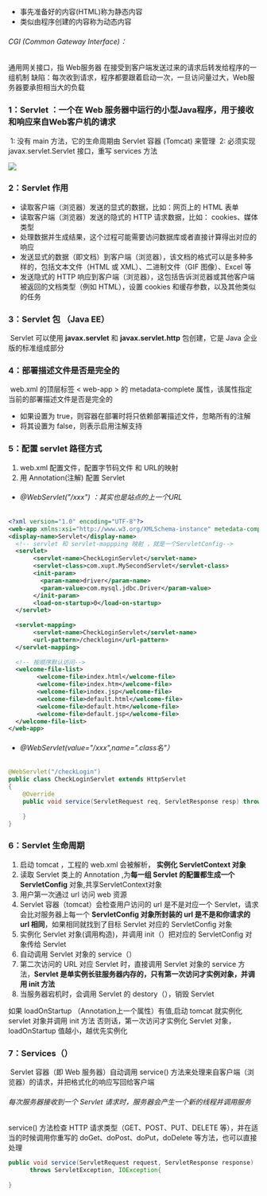 - 事先准备好的内容(HTML)称为静态内容
- 类似由程序创建的内容称为动态内容

###### CGI (Common Gateway Interface)：

通用网关接口，指 Web服务器 在接受到客户端发送过来的请求后转发给程序的一组机制
缺陷：每次收到请求，程序都要跟着启动一次，一旦访问量过大，Web服务器要承担相当大的负载

### 1：Servlet  ：一个在 Web 服务器中运行的小型Java程序，用于接收和响应来自Web客户机的请求

​	1: 没有 main 方法，它的生命周期由 Servlet 容器 (Tomcat) 来管理
​	2: 必须实现 javax.servlet.Servlet 接口，重写 services 方法

![](https://github.com/likang315/Java-and-Middleware/blob/master/Servlet%EF%BC%8CSession%EF%BC%8CFileUpload%EF%BC%8CFileDownLoad/Servlet/Servlet_%E4%BD%BF%E7%94%A8.png?raw=true)

### 2：Servlet 作用

- 读取客户端（浏览器）发送的显式的数据，比如：网页上的 HTML 表单
- 读取客户端（浏览器）发送的隐式的 HTTP 请求数据，比如： cookies、媒体类型
- 处理数据并生成结果，这个过程可能需要访问数据库或者直接计算得出对应的响应
- 发送显式的数据（即文档）到客户端（浏览器），该文档的格式可以是多种多样的，包括文本文件（HTML 或 XML）、二进制文件（GIF 图像）、Excel 等
- 发送隐式的 HTTP 响应到客户端（浏览器），这包括告诉浏览器或其他客户端被返回的文档类型（例如 HTML），设置 cookies 和缓存参数，以及其他类似的任务



### 3：Servlet 包 （Java EE）

​	Servlet 可以使用 **javax.servlet** 和 **javax.servlet.http** 包创建，它是 Java 企业版的标准组成部分



### 4：部署描述文件是否是完全的

​	web.xml 的顶层标签 < web-app > 的 metadata-complete 属性，该属性指定当前的部署描述文件是否是完全的

- 如果设置为 true，则容器在部署时将只依赖部署描述文件，忽略所有的注解
- 将其设置为 false，则表示启用注解支持



### 5：配置 servlet 路径方式

1. web.xml 配置文件，配置字节码文件 和 URL的映射
2. 用 Annotation(注解) 配置 Servlet

- ###### @WebServlet("/xxx")   ：其实也是站点的上一个URL


```xml
<?xml version="1.0" encoding="UTF-8"?>
<web-app xmlns:xsi="http://www.w3.org/XMLSchema-instance" metedata-complete="false" >
<display-name>Servlet</display-name>
  <!-- servlet 和 servlet-mappping 映射 ，就是一个ServletConfig-->
  <servlet>
       <servlet-name>CheckLoginServlet</servlet-name>
       <servlet-class>com.xupt.MySecondServlet</servlet-class>
       <init-param>
         <param-name>driver</param-name>
         <param-value>com.mysql.jdbc.Driver</param-value>
       </init-param>
       <load-on-startup>0</load-on-startup>
  </servlet>
  
  <servlet-mapping>
       <servlet-name>CheckLoginServlet</servlet-name>
       <url-pattern>/checklogin</url-pattern>
  </servlet-mapping>
  
  <!-- 按顺序默认访问-->
  <welcome-file-list>
        <welcome-file>index.html</welcome-file>
        <welcome-file>index.htm</welcome-file>
        <welcome-file>index.jsp</welcome-file>
        <welcome-file>default.html</welcome-file>
        <welcome-file>default.htm</welcome-file>
        <welcome-file>default.jsp</welcome-file>
  </welcome-file-list>
</web-app>
```

- ###### 	@WebServlet(value="/xxx",name=".class名"）


```java
@WebServlet("/checkLogin")
public class CheckLoginServlet extends HttpServlet 
{
	@Override
	public void service(ServletRequest req, ServletResponse resp) throws Exception {
			
	}
}
```



### 6：Servlet 生命周期

1. 启动 tomcat ，工程的 web.xml 会被解析， **实例化 ServletContext 对象**
2. 读取 Servlet 类上的 Annotation ,为**每一组 Servlet 的配置都生成一个 ServletConfig** 对象,共享ServletContext对象
3. 用户第一次通过 url 访问 web 资源
4. Servlet 容器（tomcat）会检查用户访问的 url 是不是对应一个 Servlet，请求会比对服务器上每一个 **ServletConfig 对象所封装的 url 是不是和你请求的 url 相同**，如果相同就找到了目标 Servlet 对应的 ServletConfig 对象
5. 实例化 Servlet 对象(调用构造)，并调用 init（）把对应的 ServletConfig 对象传给 Servlet
6. 自动调用 Servlet 对象的 service（）
7. 第二次访问的 URL 对应 Servlet 时，直接调用 Servlet 对象的 service 方法，**Servlet 是单实例长驻服务器内存的，只有第一次访问才实例对象，并调用 init 方法**
8. 当服务器宕机时，会调用 Servlet 的 destory（），销毁 Servlet

如果 loadOnStartup （Annotation上一个属性）有值,启动 tomcat 就实例化 servlet 对象并调用 init 方法
否则话，第一次访问才实例化 Servlet 对象，loadOnStartup 值越小，越优先实例化



### 7：Services（） 

​	Servlet 容器（即 Web 服务器）自动调用 service() 方法来处理来自客户端（浏览器）的请求，并把格式化的响应写回给客户端

###### 每次服务器接收到一个 Servlet 请求时，服务器会产生一个新的线程并调用服务

service() 方法检查 HTTP 请求类型（GET、POST、PUT、DELETE 等），并在适当的时候调用你重写的 doGet、doPost、doPut，doDelete 等方法，也可以直接处理

```java
public void service(ServletRequest request, ServletResponse response) 
      throws ServletException, IOException{
     
}
```